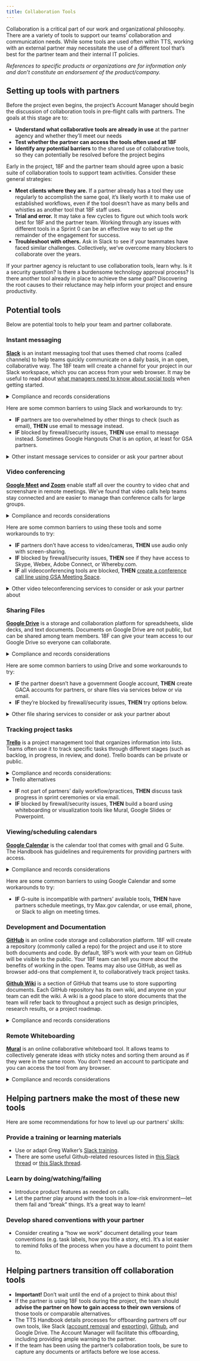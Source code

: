 ```yaml
---
title: Collaboration Tools
---
```


Collaboration is a critical part of our work and organizational philosophy. There are a variety of tools to support our teams’ collaboration and communication needs.  While some tools are used often within TTS, working with an external partner may necessitate the use of a different tool that’s best for the partner team and their internal IT policies.  

_References to specific products or organizations are for information only and don’t constitute an endorsement of the product/company._

## Setting up tools with partners
 
Before the project even begins, the project’s Account Manager should begin the discussion of collaboration tools in pre-flight calls with partners. The goals at this stage are to:
* **Understand what collaborative tools are already in use** at the partner agency and whether they’ll meet our needs
* **Test whether the partner can access the tools often used at 18F** 
* **Identify any potential barriers** to the shared use of collaborative tools, so they can potentially be resolved before the project begins

Early in the project, 18F and the partner team should agree upon a basic suite of collaboration tools to support team activities. Consider these general strategies:
* **Meet clients where they are.** If a partner already has a tool they use regularly to accomplish the same goal, it’s likely worth it to make use of established workflows, even if the tool doesn’t have as many bells and whistles as another tool that 18F staff uses.  
* **Trial and error.** It may take a few cycles to figure out which tools work best for 18F and the partner team. Working through any issues with different tools in a Sprint 0 can be an effective way to set up the remainder of the engagement for success.
* **Troubleshoot with others.** Ask in Slack to see if your teammates have faced similar challenges. Collectively, we’ve overcome many blockers to collaborate over the years.

If your partner agency is reluctant to use collaboration tools, learn why. Is it a security question? Is there a burdensome technology approval process? Is there another tool already in place to achieve the same goal?  Discovering the root causes to their reluctance may help inform your project and ensure productivity.   
 
## Potential tools
 
Below are potential tools to help your team and partner collaborate.
 
### Instant messaging 

**[Slack]({{site.baseurl}}/slack/)** is an instant messaging tool that uses themed chat rooms (called channels) to help teams quickly communicate on a daily basis, in an open, collaborative way. The 18F team will create a channel for your project in our Slack workspace, which you can access from your web browser. It may be useful to read about [what managers need to know about social tools](https://hbr.org/2017/11/what-managers-need-to-know-about-social-tools) when getting started.

<details>
<summary> Compliance and records considerations</summary>
* Slack is ATO’d for use in GSA, and has a FedRAMP Agency Authorization at the [LI-SaaS impact level](https://tailored.fedramp.gov/). Slack operates within the AWS public cloud.
* All communication in Slack are considered records and conform to GSA’s record management policy.
</details> 

Here are some common barriers to using Slack and workarounds to try:
* **IF** partners are too overwhelmed by other things to check (such as email), **THEN** use email to message instead.
* **IF** blocked by firewall/security issues, **THEN** use email to message instead. Sometimes Google Hangouts Chat is an option, at least for GSA partners.

<details>
<summary>Other instant message services to consider or ask your partner about</summary>
* **Skype:** Skype provides instant messaging and video teleconferencing  capabilities within a partner network.
* **Google Hangouts Chat:** Google Hangouts Chat is the instant messaging service within the Google G Suite, and typically integrated with Gmail, Calendar, Drive, and Sites. 
* **Microsoft Teams:** Microsoft Teams provides chat capabilities similar to Slack, with the ability to collaborate around themed channels, direct messaging to multiple individuals, etc.  Microsoft Teams may be the collaborative tool of choice for partners that have adopted Microsoft services. 
</details>

### Video conferencing

**[Google Meet]({{site.baseurl}}/google-meet/) and [Zoom]({{site.baseurl}}/zoom/)** enable staff all over the country to video chat and screenshare in remote meetings. We’ve found that video calls help teams stay connected and are easier to manage than conference calls for large groups.

<details>
<summary>Compliance and records considerations</summary>
* [Zoom for Government has a FedRAMP Agency ATO](https://marketplace.fedramp.gov/#/product/zoom-for-government) Moderate Impact authorized since April 2019. Agencies using the service include GSA, DHS, and Customs and Border protection.
* [Google G Suite has a FedRAMP Agency ATO](https://marketplace.fedramp.gov/#/product/google-g-suite) Moderate Impact authorized since January 2016. Agencies using the service include GSA, DOE, DHS, and others.
* Recordings of meetings are records and should be treated as such.
</details>

Here are some common barriers to using these tools and some workarounds to try:
* **IF** partners don’t have access to video/cameras, **THEN** use audio only with screen-sharing. 
* **IF** blocked by firewall/security issues, **THEN** see if they have access to Skype, Webex, Adobe Connect, or Whereby.com.
* **IF** all videoconferencing tools are blocked, **THEN** [create a conference call line using GSA Meeting Space](https://handbook.{{site.baseurl}}//gsa-internal-tools/#meeting-space).

<details>
<summary>Other video teleconferencing services to consider or ask your partner about</summary>
* **Cisco Webex**
* **Skype**
* **BlueJeans**
</details>

### Sharing Files

**[Google Drive]({{site.baseurl}}/google-drive/)** is a storage and collaboration platform for spreadsheets, slide decks, and text documents. Documents on Google Drive are not public, but can be shared among team members. 18F can give your team access to our Google Drive so everyone can collaborate.

<details>
<summary>Compliance and records considerations</summary>
* [Google G Suite has a FedRAMP Agency ATO](https://marketplace.fedramp.gov/#/product/google-g-suite) Moderate Impact authorized since January 2016. Agencies using the service include GSA, DOE, DHS, and others.
</details>

Here are some common barriers to using Drive and some workarounds to try:
* **IF** the partner doesn’t have a government Google account, **THEN** create GACA accounts for partners, or share files via services below or via email.
* **IF** they’re blocked by firewall/security issues, **THEN** try options below.

<details>
<summary>Other file sharing services to consider or ask your partner about</summary>
* **Microsoft SharePoint:** a browser-based collaboration and documentation management system, similar to Google Drive. Recent releases of SharePoint provide allow teams to rapidly create internal websites (like Google Sites) and collaboratively create and manage content in documents, spreadsheets, and slides.  
* **[Max.gov](https://portal.max.gov/portal/home):** a government-wide suite of advanced collaboration, information sharing, data collection, publishing, business intelligence, and authentication tools and services used to facilitate cross-government collaboration and knowledge management.
* **[DOD SAFE](https://safe.apps.mil)**, (Secure Access File Exchange): SAFE is a service to exchange unclassified files that are too large to share via email.  SAFE can handle files up to 8.0 GB.
* **[Intelink’s](https://www.intelink.gov/my.policy):** IntelDocs, allows users to share unclassified files. The service has a file size limit of 100MB and folder limit of 1GB.  
</details>

### Tracking project tasks

**[Trello]({{site.baseurl}}/trello/)** is a project management tool that organizes information into lists. Teams often use it to track specific tasks through different stages (such as backlog, in progress, in review, and done). Trello boards can be private or public.

<details>
<summary>Compliance and records considerations:</summary>
* GSA Tech Portfolio is working on a FedRAMP application as of January 2020. Members of TTS can use it and will be notified if anything changes.
* Trello boards should be considered records.
</details>

<details>
<summary>Trello alternatives</summary>
* **Zenhub:** Not recommended from a compliance perspective. No FedRAMP in progress, no GSA IT approval for use of the service. From a user perspective, it’s great that it works within GitHub and provides higher-level scoping and linking (e.g., epics and dependencies) than Jira does.
* **GitHub Projects:** Not recommended from usability/UI perspective, as the interface is basic without the richness of other planning systems or the simplicity of Trello. Compliance/records considerations are the same as for GitHub.
* **Jira:** The GSA IT Jira instance is not recommended. It’s pretty difficult to grant access to outsiders, and it’s pretty heavyweight and difficult to configure.
* **Microsoft Azure Devops Boards:** Bundled with Azure, but not within FedRAMP services in scope.
</details>

* **IF** not part of partners’ daily workflow/practices, **THEN** discuss task progress in sprint ceremonies or via email.
* **IF** blocked by firewall/security issues, **THEN** build a board using whiteboarding or visualization tools like Mural, Google Slides or Powerpoint. 

### Viewing/scheduling calendars

**[Google Calendar]({{site.baseurl}}/google-calendar/)** is the calendar tool that comes with gmail and G Suite. The Handbook has guidelines and requirements for providing partners with access. 

<details>
<summary>Compliance and records considerations</summary>
* [Google G Suite has a FedRAMP Agency ATO](https://marketplace.fedramp.gov/#/product/google-g-suite) Moderate Impact authorized since January 2016. Agencies using the service include GSA, DOE, DHS, and others.
</details>

Here are some common barriers to using Google Calendar and some workarounds to try:
* **IF** G-suite is incompatible with partners’ available tools, **THEN** have partners schedule meetings, try Max.gov calendar, or use email, phone, or Slack to align on meeting times.

### Development and Documentation

**[GitHub]({{site.baseurl}}/github/)** is an online code storage and collaboration platform. 18F will create a repository (commonly called a repo) for the project and use it to store both documents and code. By default, 18F’s work with your team on GitHub will be visible to the public. Your 18F team can tell you more about the benefits of working in the open. Teams may also use GitHub, as well as browser add-ons that complement it, to collaboratively track project tasks.

**[Github Wiki](https://help.github.com/articles/about-github-wikis/)** is a section of GitHub that teams use to store supporting documents. Each GitHub repository has its own wiki, and anyone on your team can edit the wiki. A wiki is a good place to store documents that the team will refer back to throughout a project such as design principles, research results, or a project roadmap.

<details>
<summary>Compliance and records considerations</summary>
* GitHub is ATO’d for use in GSA and has [a FedRAMP Agency Authorization at the LI-SaaS impact level](https://marketplace.fedramp.gov/#/product/github-enterprise-cloud). GitHub operates their own data centers.
* All communication in GitHub is considered a record and conforms to GSA’s record management policy.
</details>

### Remote Whiteboarding

**[Mural]({{site.baseurl}}/murally/)** is an online collaborative whiteboard tool. It allows teams to collectively generate ideas with sticky notes and sorting them around as if they were in the same room. You don’t need an account to participate and you can access the tool from any browser.

<details>
<summary> Compliance and records considerations</summary>
* Mural is hosted on Azure commercial public cloud. It has a GSA ATO but doesn’t have a FedRAMP authorization or anything in process.
* Mural generally wouldn’t be used to store “records” but instead to organize information for discussion purposes. GSA Records Officer has determined that “this product likely creates a number of record types. However, the specific types of records created will depend on the context in which this product is used.” As such, be sure to export and archive information from Mural periodically.
* Truly low-impact: Mural shouldn’t be used to store anything confidential or authoritative. Instead, use it  for ephemeral organization of information and production visualizations. Non-GSA participants are invited to use the service anonymously.
</details>
 
## Helping partners make the most of these new tools
 
Here are some recommendations for how to level up our partners' skills:

### Provide a training or learning materials
* Use or adapt Greg Walker’s [Slack training](https://gsa-tts.slack.com/files/U0KHZ7BE1/F82812ZJ6/Notes_from_Slack_training).
* There are some useful Github-related resources listed in [this Slack thread](https://gsa-tts.slack.com/archives/CHZLJBWCV/p1559759830000500) or [this Slack thread](https://gsa-tts.slack.com/archives/C04KL9ZN2/p1571357280118500).

### Learn by doing/watching/failing
* Introduce product features as needed on calls. 
* Let the partner play around with the tools in a low-risk environment—let them fail and “break” things. It’s a great way to learn! 

### Develop shared conventions with your partner
* Consider creating a “how we work” document detailing your team conventions (e.g. task labels, how you title a story, etc). It’s a lot easier to remind folks of the process when you have a document to point them to.
 
 
## Helping partners transition off collaboration tools
* **Important!** Don’t wait until the end of a project to think about this!
* If the partner is using 18F tools during the project, the team should **advise the partner on how to gain access to their own versions** of those tools or comparable alternatives.
* The TTS Handbook details processes for offboarding partners off our own tools, like Slack ([account removal]({{site.baseurl}}/slack/#offboarding) and [exporting]({{site.baseurl}}/slack/#exporting-channel-contents)), [Github]({{site.baseurl}}/github/#rules), and Google Drive. The Account Manager will facilitate this offboarding, including providing ample warning to the partner.
* If the team has been using the partner’s collaboration tools, be sure to capture any documents or artifacts before we lose access.
